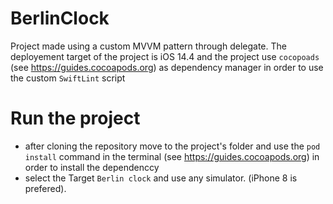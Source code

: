 # BerlinClock


 Project made using a custom MVVM pattern through delegate.
 The deployement target of the project is iOS 14.4 and the project use `cocopoads` (see https://guides.cocoapods.org) as dependency manager in order to use the custom `SwiftLint` script

# Run the project

 - after cloning the repository move to the project's folder and use the `pod install` command in the terminal (see https://guides.cocoapods.org) in order to install the dependenccy
 - select the Target `Berlin clock` and use any simulator. (iPhone 8 is prefered).
 
